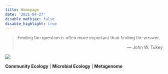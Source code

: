 ```yaml
---
title: Homepage
date: '2021-04-27'
disable_mathjax: false
disable_highlight: true
---
```

> Finding the question is often more important than finding the answer.
> 
> <p align="right">— John W. Tukey</p>

![](/images/tree.jpg)

**Community Ecology**	|	**Microbial Ecology**	|	**Metagenome**